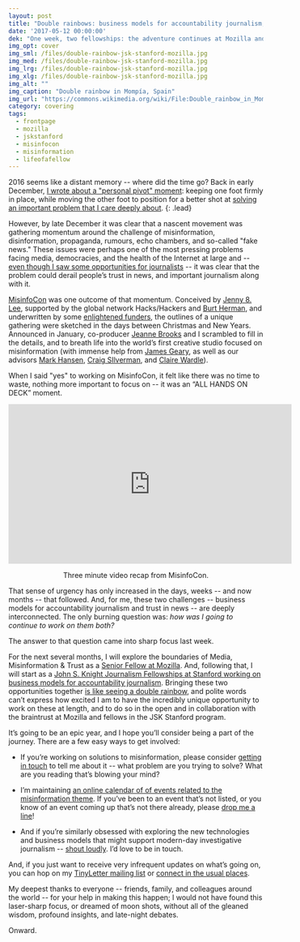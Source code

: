 ```yaml
---
layout: post
title: "Double rainbows: business models for accountability journalism, plus misinformation & trust in news"
date: '2017-05-12 00:00:00'
dek: "One week, two fellowships: the adventure continues at Mozilla and JSK Stanford."
img_opt: cover
img_sml: /files/double-rainbow-jsk-stanford-mozilla.jpg
img_med: /files/double-rainbow-jsk-stanford-mozilla.jpg
img_lrg: /files/double-rainbow-jsk-stanford-mozilla.jpg
img_xlg: /files/double-rainbow-jsk-stanford-mozilla.jpg
img_alt: ""
img_caption: "Double rainbow in Mompía, Spain"
img_url: "https://commons.wikimedia.org/wiki/File:Double_rainbow_in_Momp%C3%ADa,_Spain.jpg"
category: covering
tags: 
  - frontpage
  - mozilla
  - jskstanford
  - misinfocon
  - misinformation
  - lifeofafellow
---
```


2016 seems like a distant memory -- where did the time go? Back in early December, [I wrote about a "personal pivot" moment](http://phillipadsmith.com/2016/12/making-accountability-reporting-journalism-financially-viable.html): keeping one foot firmly in place, while moving the other foot to position for a better shot at [solving an important problem that I care deeply about](http://phillipadsmith.com/2016/12/making-accountability-reporting-journalism-financially-viable.html).
{: .lead}

However, by late December it was clear that a nascent movement was gathering momentum around the challenge of misinformation, disinformation, propaganda, rumours, echo chambers, and so-called "fake news." These issues were perhaps one of the most pressing problems facing media, democracies, and the health of the Internet at large and -- [even though I saw some opportunities for journalists](http://phillipadsmith.com/2017/01/look-at-fake-news-to-see-journalism-future.html) -- it was clear that the problem could derail people’s trust in news, and important journalism along with it.

[MisinfoCon](https://misinfocon.com/) was one outcome of that momentum. Conceived by [Jenny 8. Lee](http://www.jennifer8lee.com/), supported by the global network Hacks/Hackers and [Burt Herman](http://www.burtherman.com/), and underwritten by some [enlightened funders](https://misinfocon.com/misinfocon-a-summit-on-misinformation-feb-24-26-at-mit-media-lab-the-nieman-foundation-for-232507bd08a6), the outlines of a unique gathering were sketched in the days between Christmas and New Years. Announced in January, co-producer [Jeanne Brooks](https://twitter.com/jmfbrooks?lang=en) and I scrambled to fill in the details, and to breath life into the world’s first creative studio focused on misinformation (with immense help from [James Geary](https://en.wikipedia.org/wiki/James_Geary), as well as our advisors [Mark Hansen](http://datascience.columbia.edu/mark-hansen), [Craig SIlverman](https://www.buzzfeed.com/craigsilverman), and [Claire Wardle](https://firstdraftnews.com/author/cwardle/)).

When I said "yes" to working on MisinfoCon, it felt like there was no time to waste, nothing more important to focus on -- it was an “ALL HANDS ON DECK” moment. 

<center><iframe width="560" height="315" src="https://www.youtube.com/embed/0Nqn3x3xFM4?rel=0&amp;controls=0&amp;showinfo=0" frameborder="0" allowfullscreen></iframe>
<p class="small">Three minute video recap from MisinfoCon.</p>
</center>

That sense of urgency has only increased in the days, weeks -- and now months -- that followed. And, for me, these two challenges  -- business models for accountability journalism and trust in news -- are deeply interconnected. The only burning question was: *how was I going to continue to work on them both?*

The answer to that question came into sharp focus last week.

For the next several months, I will explore the boundaries of Media, Misinformation & Trust as a [Senior Fellow at Mozilla](https://www.mozilla.org/en-US/foundation/leadership-network/). And, following that, I will start as a [John S. Knight Journalism Fellowships at Stanford ](http://jsk.stanford.edu/news-notes/2017/jsk-journalism-fellows-named-for-2017-18/)[working on business models for accountability journalism](http://jsk.stanford.edu/news-notes/2017/jsk-journalism-fellows-named-for-2017-18/). Bringing these two opportunities together [is like seeing a double rainbow](https://youtu.be/MX0D4oZwCsA), and polite words can’t express how excited I am to have the incredibly unique opportunity to work on these at length, and to do so in the open and in collaboration with the braintrust at Mozilla and fellows in the JSK Stanford program.

It’s going to be an epic year, and I hope you’ll consider being a part of the journey. There are a few easy ways to get involved:

* If you’re working on solutions to misinformation, please consider [getting in touch](http://phillipadsmith.com/about/#contact) to tell me about it -- what problem are you trying to solve? What are you reading that’s blowing your mind?

* I’m maintaining [an online calendar of of events related to the misinformation theme](https://hackshackers.github.io/misinfocon-event-calendar/). If you’ve been to an event that’s not listed, or you know of an event coming up that’s not there already, please [drop me a line](http://phillipadsmith.com/about/#contact)!

* And if you’re similarly obsessed with exploring the new technologies and business models that might support modern-day investigative journalism -- [shout loudly](http://phillipadsmith.com/about/#contact). I’d love to be in touch.

And, if you just want to receive very infrequent updates on what’s going on, you can hop on my [TinyLetter mailing list](https://tinyletter.com/phillipadsmith) or [connect in the usual places](http://phillipadsmith.com/about/#contact).

My deepest thanks to everyone -- friends, family, and colleagues around the world -- for your help in making this happen; I would not have found this laser-sharp focus, or dreamed of moon shots, without all of the gleaned wisdom, profound insights, and late-night debates.

Onward.
